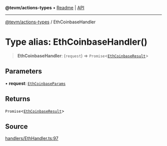 **@tevm/actions-types** • [Readme](../README.md) \| [API](../globals.md)

***

[@tevm/actions-types](../README.md) / EthCoinbaseHandler

# Type alias: EthCoinbaseHandler()

> **EthCoinbaseHandler**: (`request`) => `Promise`\<[`EthCoinbaseResult`](EthCoinbaseResult.md)\>

## Parameters

• **request**: [`EthCoinbaseParams`](EthCoinbaseParams.md)

## Returns

`Promise`\<[`EthCoinbaseResult`](EthCoinbaseResult.md)\>

## Source

[handlers/EthHandler.ts:97](https://github.com/evmts/tevm-monorepo/blob/main/packages/actions-types/src/handlers/EthHandler.ts#L97)
